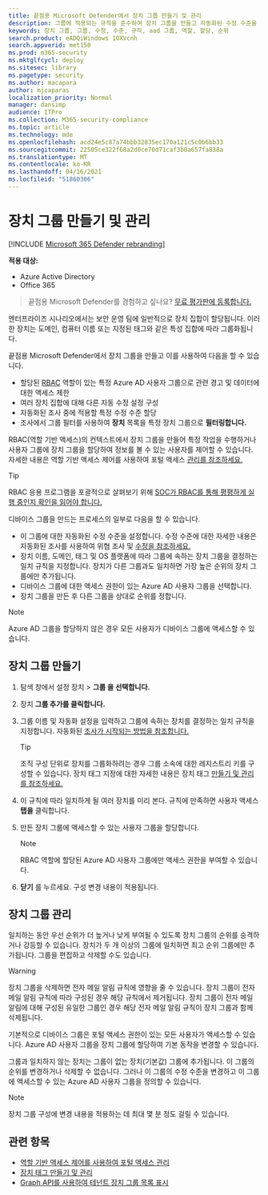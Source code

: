 ```yaml
---
title: 끝점용 Microsoft Defender에서 장치 그룹 만들기 및 관리
description: 그룹에 적용되는 규칙을 준수하여 장치 그룹을 만들고 자동화된 수정 수준을 설정
keywords: 장치 그룹, 그룹, 수정, 수준, 규칙, aad 그룹, 역할, 할당, 순위
search.product: eADQiWindows 10XVcnh
search.appverid: met150
ms.prod: m365-security
ms.mktglfcycl: deploy
ms.sitesec: library
ms.pagetype: security
ms.author: macapara
author: mjcaparas
localization_priority: Normal
manager: dansimp
audience: ITPro
ms.collection: M365-security-compliance
ms.topic: article
ms.technology: mde
ms.openlocfilehash: acd24e5c87a74bbb32835ec170a121c5c0b6bb33
ms.sourcegitcommit: 22505ce322f68a2d0ce70d71caf3b0a657fa838a
ms.translationtype: MT
ms.contentlocale: ko-KR
ms.lasthandoff: 04/16/2021
ms.locfileid: "51860306"
---
```

# <a name="create-and-manage-device-groups"></a>장치 그룹 만들기 및 관리

[!INCLUDE [Microsoft 365 Defender rebranding](../../includes/microsoft-defender.md)]


**적용 대상:**
- Azure Active Directory
- Office 365

> 끝점용 Microsoft Defender를 경험하고 싶나요? [무료 평가판에 등록합니다.](https://www.microsoft.com/microsoft-365/windows/microsoft-defender-atp?ocid=docs-wdatp-exposedapis-abovefoldlink)


엔터프라이즈 시나리오에서는 보안 운영 팀에 일반적으로 장치 집합이 할당됩니다. 이러한 장치는 도메인, 컴퓨터 이름 또는 지정된 태그와 같은 특성 집합에 따라 그룹화됩니다.

끝점용 Microsoft Defender에서 장치 그룹을 만들고 이를 사용하여 다음을 할 수 있습니다.
- 할당된 [RBAC](rbac.md) 역할이 있는 특정 Azure AD 사용자 그룹으로 관련 경고 및 데이터에 대한 액세스 제한 
- 여러 장치 집합에 대해 다른 자동 수정 설정 구성
- 자동화된 조사 중에 적용할 특정 수정 수준 할당
- 조사에서 그룹 필터를 사용하여 **장치** 목록을 특정 장치 그룹으로 **필터링합니다.**

RBAC(역할 기반 액세스)의 컨텍스트에서 장치 그룹을 만들어 특정 작업을 수행하거나 사용자 그룹에 장치 그룹을 할당하여 정보를 볼 수 있는 사용자를 제어할 수 있습니다. 자세한 내용은 역할 기반 액세스 제어를 사용하여 포털 액세스 [관리를 참조하세요.](rbac.md)

>[!TIP]
> RBAC 응용 프로그램을 포괄적으로 살펴보기 위해 [SOC가 RBAC를 통해 평평하게 실행 중인지 확인을 읽어야 합니다.](https://techcommunity.microsoft.com/t5/Windows-Defender-ATP/Is-your-SOC-running-flat-with-limited-RBAC/ba-p/320015)

디바이스 그룹을 만드는 프로세스의 일부로 다음을 할 수 있습니다.
- 이 그룹에 대한 자동화된 수정 수준을 설정합니다. 수정 수준에 대한 자세한 내용은 자동화된 조사를 사용하여 위협 조사 및 [수정을 참조하세요.](automated-investigations.md)
- 장치 이름, 도메인, 태그 및 OS 플랫폼에 따라 그룹에 속하는 장치 그룹을 결정하는 일치 규칙을 지정합니다. 장치가 다른 그룹과도 일치하면 가장 높은 순위의 장치 그룹에만 추가됩니다.
- 디바이스 그룹에 대한 액세스 권한이 있는 Azure AD 사용자 그룹을 선택합니다.
- 장치 그룹을 만든 후 다른 그룹을 상대로 순위를 정합니다.

>[!NOTE]
>Azure AD 그룹을 할당하지 않은 경우 모든 사용자가 디바이스 그룹에 액세스할 수 있습니다.

## <a name="create-a-device-group"></a>장치 그룹 만들기

1. 탐색 창에서 설정 장치  >  **그룹 을 선택합니다.**

2. 장치 **그룹 추가를 클릭합니다.**

3. 그룹 이름 및 자동화 설정을 입력하고 그룹에 속하는 장치를 결정하는 일치 규칙을 지정합니다. 자동화된 [조사가 시작되는 방법을 참조합니다.](automated-investigations.md#how-the-automated-investigation-starts)

    >[!TIP]
    >조직 구성 단위로 장치를 그룹화하려는 경우 그룹 소속에 대한 레지스트리 키를 구성할 수 있습니다. 장치 태그 지정에 대한 자세한 내용은 장치 태그 [만들기 및 관리를 참조하세요.](machine-tags.md)

4. 이 규칙에 따라 일치하게 될 여러 장치를 미리 본다. 규칙에 만족하면 사용자 액세스 **탭을** 클릭합니다.

5. 만든 장치 그룹에 액세스할 수 있는 사용자 그룹을 할당합니다.

    >[!NOTE]
    >RBAC 역할에 할당된 Azure AD 사용자 그룹에만 액세스 권한을 부여할 수 있습니다.

6. **닫기** 를 누르세요. 구성 변경 내용이 적용됩니다.

## <a name="manage-device-groups"></a>장치 그룹 관리

일치하는 동안 우선 순위가 더 높거나 낮게 부여될 수 있도록 장치 그룹의 순위를 승격하거나 강등할 수 있습니다. 장치가 두 개 이상의 그룹에 일치하면 최고 순위 그룹에만 추가됩니다. 그룹을 편집하고 삭제할 수도 있습니다.

>[!WARNING]
>장치 그룹을 삭제하면 전자 메일 알림 규칙에 영향을 줄 수 있습니다. 장치 그룹이 전자 메일 알림 규칙에 따라 구성된 경우 해당 규칙에서 제거됩니다. 장치 그룹이 전자 메일 알림에 대해 구성된 유일한 그룹인 경우 해당 전자 메일 알림 규칙이 장치 그룹과 함께 삭제됩니다.

기본적으로 디바이스 그룹은 포털 액세스 권한이 있는 모든 사용자가 액세스할 수 있습니다. Azure AD 사용자 그룹을 장치 그룹에 할당하여 기본 동작을 변경할 수 있습니다.

그룹과 일치하지 않는 장치는 그룹이 없는 장치(기본값) 그룹에 추가됩니다. 이 그룹의 순위를 변경하거나 삭제할 수 없습니다. 그러나 이 그룹의 수정 수준을 변경하고 이 그룹에 액세스할 수 있는 Azure AD 사용자 그룹을 정의할 수 있습니다.

>[!NOTE]
> 장치 그룹 구성에 변경 내용을 적용하는 데 최대 몇 분 정도 걸릴 수 있습니다.

## <a name="related-topics"></a>관련 항목

- [역할 기반 액세스 제어를 사용하여 포털 액세스 관리](rbac.md)
- [장치 태그 만들기 및 관리](machine-tags.md)
- [Graph API를 사용하여 테넌트 장치 그룹 목록 표시](https://docs.microsoft.com/graph/api/device-list-memberof)
